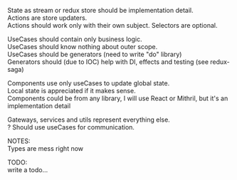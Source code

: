 State as stream or redux store should be implementation detail.  
Actions are store updaters.  
Actions should work only with their own subject.
Selectors are optional.

UseCases should contain only business logic.  
UseCases should know nothing about outer scope.  
UseCases should be generators (need to write "do" library)  
Generators should (due to IOC) help with DI, effects and testing (see redux-saga)

Components use only useCases to update global state.  
Local state is appreciated if it makes sense.  
Components could be from any library, I will use React or Mithril, but it's an implementation detail

Gateways, services and utils represent everything else.  
? Should use useCases for communication.

NOTES:  
Types are mess right now

TODO:  
write a todo...
